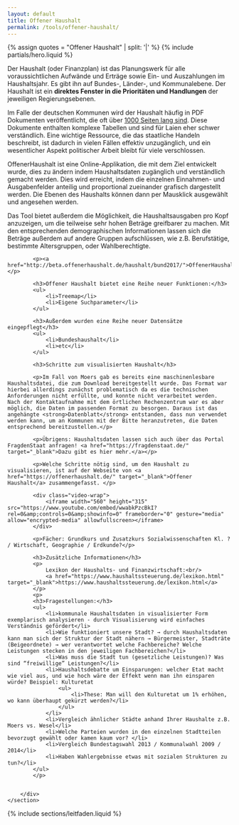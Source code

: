 ```yaml
---
layout: default
title: Offener Haushalt
permalink: /tools/offener-haushalt/
---
```


<!-- include hero  -->
{% assign quotes = "Offener Haushalt" | split: '|' %}
{% include partials/hero.liquid  %}

<div class="row">
    <section class="section bg-grey col-xs-24">
        <div class="text-wrap text-block bg-white fade-in">
            <p>Der Haushalt (oder Finanzplan) ist das Planungswerk für alle voraussichtlichen Aufwände und Erträge sowie Ein- und Auszahlungen im Haushaltsjahr. Es gibt ihn auf Bundes-, Länder-, und Kommunalebene. Der Haushalt ist ein <strong>direktes Fenster in die Prioritäten und Handlungen</strong> der jeweiligen Regierungsebenen.</p>
            <p>Im Falle der deutschen Kommunen wird der Haushalt häufig in PDF Dokumenten veröffentlicht, die oft über <a href="https://www.moers.de/de/leistungen/haushaltsplan-2017/" target="_blank">1000 Seiten lang sind</a>. Diese Dokumente enthalten komplexe Tabellen und sind für Laien eher schwer verständlich. Eine wichtige Ressource, die das staatliche Handeln beschreibt, ist dadurch in vielen Fällen effektiv unzugänglich, und ein wesentlicher Aspekt politischer Arbeit bleibt für viele verschlossen.</p>
            <p>OffenerHaushalt ist eine Online-Applikation, die mit dem Ziel entwickelt wurde, dies zu ändern indem Haushaltsdaten zugänglich und verständlich gemacht werden. Dies wird erreicht, indem die einzelnen Einnahmen- und Ausgabenfelder anteilig und proportional zueinander grafisch dargestellt werden. Die Ebenen des Haushalts können dann per Mausklick ausgewählt und angesehen werden.</p>
            <p>Das Tool bietet außerdem die Möglichkeit, die Haushaltsausgaben pro Kopf anzuzeigen, um die teilweise sehr hohen Beträge greifbarer zu machen. Mit den entsprechenden demographischen Informationen lassen sich die Beträge außerdem auf andere Gruppen aufschlüssen, wie z.B. Berufstätige, bestimmte Altersgruppen, oder Wahlberechtigte.</p>

            <p><a href="http://beta.offenerhaushalt.de/haushalt/bund2017/">OffenerHaushalt.de</a></p>

            <h3>Offener Haushalt bietet eine Reihe neuer Funktionen:</h3>
            <ul>
                <li>Treemap</li>
                <li>Eigene Suchparameter</li>
            </ul>

            <h3>Außerdem wurden eine Reihe neuer Datensätze eingepflegt</h3>
            <ul>
                <li>Bundeshaushalt</li>
                <li>etc</li>
            </ul>

            <h3>Schritte zum visualisierten Haushalt</h3>

            <p>Im Fall von Moers gab es bereits eine maschinenlesbare Haushaltsdatei, die zum Download bereitgestellt wurde. Das Format war hierbei allerdings zunächst problematisch da es die technischen Anforderungen nicht erfüllte, und konnte nicht verarbeitet werden. Nach der Kontaktaufnahme mit dem örtlichen Rechenzentrum war es aber möglich, die Daten im passenden Format zu besorgen. Daraus ist das angehängte <strong>Datenblatt</strong> entstanden, dass nun verwendet werden kann, um an Kommunen mit der Bitte heranzutreten, die Daten entsprechend bereitzustellen.</p>

            <p>Übrigens: Haushaltsdaten lassen sich auch über das Portal FragdenStaat anfragen! <a href="https://fragdenstaat.de/" target="_blank">Dazu gibt es hier mehr.</a></p>

            <p>Welche Schritte nötig sind, um den Haushalt zu visualisieren, ist auf der Webseite von <a href="https://offenerhaushalt.de/" target="_blank">Offener Haushalt</a> zusammengefasst. </p>

            <div class="video-wrap">
                <iframe width="560" height="315" src="https://www.youtube.com/embed/wwabkPzcBkI?rel=0&amp;controls=0&amp;showinfo=0" frameborder="0" gesture="media" allow="encrypted-media" allowfullscreen></iframe>
            </div>

            <p>Fächer: Grundkurs und Zusatzkurs Sozialwissenschaften Kl. ? / Wirtschaft, Geographie / Erdkunde?</p>

            <h3>Zusätzliche Informationen</h3>
            <p>
                Lexikon der Haushalts- und Finanzwirtschaft:<br/>
                <a href="https://www.haushaltssteuerung.de/lexikon.html" target="_blank">https://www.haushaltssteuerung.de/lexikon.html</a>
            </p>
            <p>
            <h3>Fragestellungen:</h3>
            <ul>
                <li>kommunale Haushaltsdaten in visualisierter Form exemplarisch analysieren - durch Visualisierung wird einfaches Verständnis gefördert</li>
                <li>Wie funktioniert unsere Stadt? → durch Haushaltsdaten kann man sich der Struktur der Stadt nähern → Bürgermeister, Stadträte (Beigeordnete) → wer verantwortet welche Fachbereiche? Welche Leistungen stecken in den jeweiligen Fachbereichen?</li>
                <li>Was muss die Stadt tun (gesetzliche Leistungen)? Was sind “freiwillige” Leistungen?</li>
                <li>Haushaltsdebatte um Einsparungen: welcher Etat macht wie viel aus, und wie hoch wäre der Effekt wenn man ihn einsparen würde? Beispiel: Kulturetat
                    <ul>
                        <li>These: Man will den Kulturetat um 1% erhöhen, wo kann überhaupt gekürzt werden?</li>
                    </ul>
                </li>
                <li>Vergleich ähnlicher Städte anhand Ihrer Haushalte z.B. Moers vs. Wesel</li>
                <li>Welche Parteien wurden in den einzelnen Stadtteilen bevorzugt gewählt oder kamen kaum vor? </li>
                <li>Vergleich Bundestagswahl 2013 / Kommunalwahl 2009 / 2014</li>
                <li>Haben Wahlergebnisse etwas mit sozialen Strukturen zu tun?</li>
            </ul>
            </p>


        </div>
    </section>
</div>
<!-- include leitfaden section -->
{% include sections/leitfaden.liquid %}



